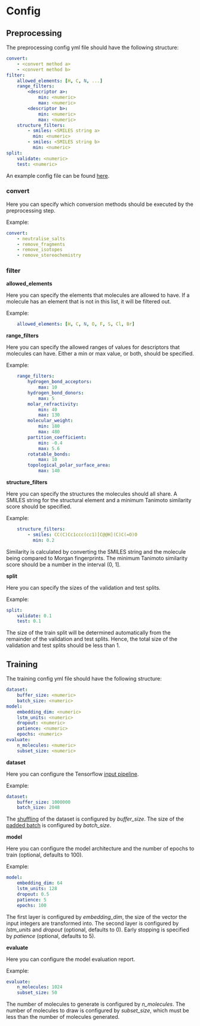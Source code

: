 # Config

## Preprocessing

The preprocessing config yml file should have the following structure:

```yaml
convert:
    - <convert method a>
    - <convert method b>
filter:
    allowed_elements: [H, C, N, ...]
    range_filters:
        <descriptor a>:
            min: <numeric>
            max: <numeric>
        <descriptor b>:
            min: <numeric>
            max: <numeric>
    structure_filters:
        - smiles: <SMILES string a>
          min: <numeric>
        - smiles: <SMILES string b>
          min: <numeric>
split:
    validate: <numeric>
    test: <numeric>
```

An example config file can be found [here](examples/preprocessing.yml).

### convert

Here you can specify which conversion methods should be executed by the preprocessing step.

Example:
```yaml
convert:
    - neutralise_salts
    - remove_fragments
    - remove_isotopes
    - remove_stereochemistry
```

### filter

**allowed_elements**

Here you can specify the elements that molecules are allowed to have.
If a molecule has an element that is not in this list, it will be filtered out.

Example:
```yaml
    allowed_elements: [H, C, N, O, F, S, Cl, Br]
```

**range_filters**

Here you can specify the allowed ranges of values for descriptors that molecules can have.
Either a min or max value, or both, should be specified.

Example:
```yaml
    range_filters:
        hydrogen_bond_acceptors:
            max: 10
        hydrogen_bond_donors:
            max: 5
        molar_refractivity:
            min: 40
            max: 130
        molecular_weight:
            min: 180
            max: 480
        partition_coefficient:
            min: -0.4
            max: 5.6
        rotatable_bonds:
            max: 10
        topological_polar_surface_area:
            max: 140
```

**structure_filters**

Here you can specify the structures the molecules should all share.
A SMILES string for the structural element and a minimum Tanimoto similarity score should be specified.

Example:
```yaml
    structure_filters:
        - smiles: CC(C)Cc1ccc(cc1)[C@@H](C)C(=O)O
          min: 0.2
```

Similarity is calculated by converting the SMILES string and the molecule being compared to Morgan fingerprints.
The minimum Tanimoto similarity score should be a number in the interval (0, 1].


**split**

Here you can specify the sizes of the validation and test splits.

Example:
```yaml
split:
    validate: 0.1
    test: 0.1
```

The size of the train split will be determined automatically from the remainder of the validation and test splits.
Hence, the total size of the validation and test splits should be less than 1.


## Training

The training config yml file should have the following structure:

```yaml
dataset:
    buffer_size: <numeric>
    batch_size: <numeric>
model:
    embedding_dim: <numeric>
    lstm_units: <numeric>
    dropout: <numeric>
    patience: <numeric>
    epochs: <numeric>
evaluate:
    n_molecules: <numeric>
    subset_size: <numeric>
```

**dataset**

Here you can configure the Tensorflow [input pipeline](https://www.tensorflow.org/guide/data).


Example:
```yaml
dataset:
    buffer_size: 1000000
    batch_size: 2048
```

The [shuffling](https://www.tensorflow.org/api_docs/python/tf/data/Dataset#shuffle) of the dataset is configured by *buffer_size*.
The size of the [padded batch](https://www.tensorflow.org/api_docs/python/tf/data/Dataset#padded_batch) is configured by *batch_size*.

**model**

Here you can configure the model architecture and the number of epochs to train (optional, defaults to 100).

Example:
```yaml
model:
    embedding_dim: 64
    lstm_units: 128
    dropout: 0.5
    patience: 5
    epochs: 100
```

The first layer is configured by *embedding_dim*, the size of the vector the input integers are transformed into.
The second layer is configured by *lstm_units* and *dropout* (optional, defaults to 0).
Early stopping is specified by *patience* (optional, defaults to 5).

**evaluate**

Here you can configure the model evaluation report.

Example:
```yaml
evaluate:
    n_molecules: 1024
    subset_size: 50
```

The number of molecules to generate is configured by *n_molecules*.
The number of molecules to draw is configured by *subset_size*,
which must be less than the number of molecules generated.
